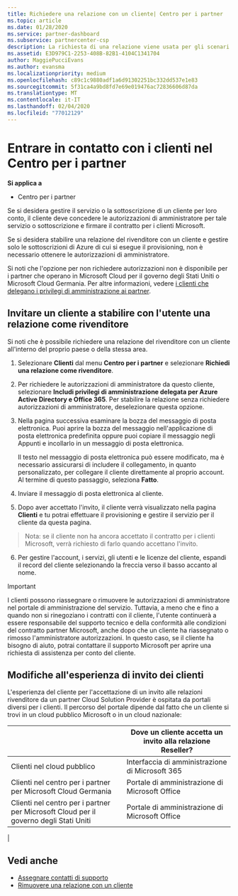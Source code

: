 ```yaml
---
title: Richiedere una relazione con un cliente| Centro per i partner
ms.topic: article
ms.date: 01/28/2020
ms.service: partner-dashboard
ms.subservice: partnercenter-csp
description: La richiesta di una relazione viene usata per gli scenari multipartner e multicanale. È anche utile se un cliente rimuove i tuoi privilegi di amministratore delegato e devi ripristinarli per effettuare il provisioning o fornire supporto.
ms.assetid: E3D979C1-2253-408B-82B1-4104C1341704
author: MaggiePucciEvans
ms.author: evansma
ms.localizationpriority: medium
ms.openlocfilehash: c89c1c9880adf1a6d91302251bc332dd537e1e83
ms.sourcegitcommit: 5f31ca4a9bd8fd7e69e019476ac72836606d87da
ms.translationtype: MT
ms.contentlocale: it-IT
ms.lasthandoff: 02/04/2020
ms.locfileid: "77012129"
---
```

# <a name="connect-with-customers-in-partner-center"></a>Entrare in contatto con i clienti nel Centro per i partner

**Si applica a**

-  Centro per i partner

Se si desidera gestire il servizio o la sottoscrizione di un cliente per loro conto, il cliente deve concedere le autorizzazioni di amministratore per tale servizio o sottoscrizione e firmare il contratto per i clienti Microsoft.

Se si desidera stabilire una relazione del rivenditore con un cliente e gestire solo le sottoscrizioni di Azure di cui si esegue il provisioning, non è necessario ottenere le autorizzazioni di amministratore.

Si noti che l'opzione per non richiedere autorizzazioni non è disponibile per i partner che operano in Microsoft Cloud per il governo degli Stati Uniti o Microsoft Cloud Germania. Per altre informazioni, vedere [i clienti che delegano i privilegi di amministrazione ai partner](https://docs.microsoft.com/partner-center/customers_revoke_admin_privileges).


## <a name="invite-a-customer-to-establish-a-reseller-relationship-with-you"></a>Invitare un cliente a stabilire con l'utente una relazione come rivenditore

Si noti che è possibile richiedere una relazione del rivenditore con un cliente all'interno del proprio paese o della stessa area.

1.  Selezionare **Clienti** dal menu **Centro per i partner** e selezionare **Richiedi una relazione come rivenditore**.

2.  Per richiedere le autorizzazioni di amministratore da questo cliente, selezionare **Includi privilegi di amministrazione delegata per Azure Active Directory e Office 365**. Per stabilire la relazione senza richiedere autorizzazioni di amministratore, deselezionare questa opzione. 

3.  Nella pagina successiva esaminare la bozza del messaggio di posta elettronica. Puoi aprire la bozza del messaggio nell'applicazione di posta elettronica predefinita oppure puoi copiare il messaggio negli Appunti e incollarlo in un messaggio di posta elettronica. 

    Il testo nel messaggio di posta elettronica può essere modificato, ma è necessario assicurarsi di includere il collegamento, in quanto personalizzato, per collegare il cliente direttamente al proprio account. Al termine di questo passaggio, seleziona **Fatto**.

3.  Inviare il messaggio di posta elettronica al cliente.

5.  Dopo aver accettato l'invito, il cliente verrà visualizzato nella pagina **Clienti** e tu potrai effettuare il provisioning e gestire il servizio per il cliente da questa pagina.

>Nota: se il cliente non ha ancora accettato il contratto per i clienti Microsoft, verrà richiesto di farlo quando accettano l'invito. 
 
6.  Per gestire l'account, i servizi, gli utenti e le licenze del cliente, espandi il record del cliente selezionando la freccia verso il basso accanto al nome.


> [!IMPORTANT]  
> I clienti possono riassegnare o rimuovere le autorizzazioni di amministratore nel portale di amministrazione del servizio. Tuttavia, a meno che e fino a quando non si rinegoziano i contratti con il cliente, l'utente continuerà a essere responsabile del supporto tecnico e della conformità alle condizioni del contratto partner Microsoft, anche dopo che un cliente ha riassegnato o rimosso l'amministratore autorizzazioni. In questo caso, se il cliente ha bisogno di aiuto, potrai contattare il supporto Microsoft per aprire una richiesta di assistenza per conto del cliente.

## <a name="changes-to-the-customer-invitation-experience"></a>Modifiche all'esperienza di invito dei clienti

L'esperienza del cliente per l'accettazione di un invito alle relazioni rivenditore da un partner Cloud Solution Provider è ospitata da portali diversi per i clienti. Il percorso del portale dipende dal fatto che un cliente si trovi in un cloud pubblico Microsoft o in un cloud nazionale: 

|  | Dove un cliente accetta un invito alla relazione Reseller? |
|---------|---------
| Clienti nel cloud pubblico | Interfaccia di amministrazione di Microsoft 365 |
| Clienti nel centro per i partner per Microsoft Cloud Germania | Portale di amministrazione di Microsoft Office |
| Clienti nel centro per i partner per Microsoft Cloud per il governo degli Stati Uniti | Portale di amministrazione di Microsoft Office |
|

## <a name="see-also"></a>Vedi anche

- [Assegnare contatti di supporto](assign-support-contacts.md)
- [Rimuovere una relazione con un cliente](remove-a-relationship.md)
